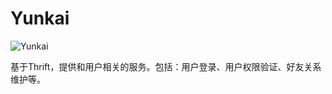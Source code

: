 # Yunkai

![Yunkai](http://img2.wikia.nocookie.net/__cb20130429130622/gameofthrones/images/4/4e/Yunkai_title_sequence.png)

基于Thrift，提供和用户相关的服务。包括：用户登录、用户权限验证、好友关系维护等。
